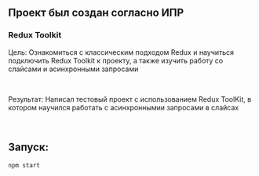 ## Проект был создан согласно ИПР

### Redux Toolkit
   
Цель: Ознакомиться с классическим подходом Redux и научиться подключить Redux Toolkit к проекту, а также изучить работу со слайсами и асинхронными запросами

<br>

Результат: Написал тестовый проект с использованием Redux ToolKit, в котором научился работать с асинхроннымии запросами в слайсах

<br>

## Запуск:

```
npm start
```




